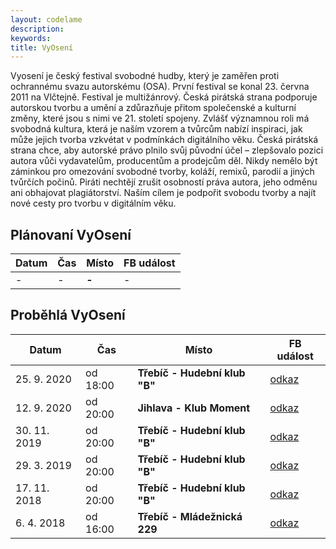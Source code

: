 ```yaml
---
layout: codelame
description:
keywords:
title: VyOsení
---
```


Vyosení je český festival svobodné hudby, který je zaměřen proti ochrannému svazu autorskému (OSA). První festival se konal 23. června 2011 na Vlčtejně. Festival je multižánrový. Česká pirátská strana podporuje autorskou tvorbu a umění a zdůrazňuje přitom společenské a kulturní změny, které jsou s nimi ve 21. století spojeny. Zvlášť významnou roli má svobodná kultura, která je naším vzorem a tvůrcům nabízí inspiraci, jak může jejich tvorba vzkvétat v podmínkách digitálního věku. Česká pirátská strana chce, aby autorské právo plnilo svůj původní účel – zlepšovalo pozici autora vůči vydavatelům, producentům a prodejcům děl. Nikdy nemělo být záminkou pro omezování svobodné tvorby, koláží, remixů, parodií a jiných tvůrčích počinů. Piráti nechtějí zrušit osobností práva autora, jeho odměnu ani obhajovat plagiátorství. Naším cílem je podpořit svobodu tvorby a najít nové cesty pro tvorbu v digitálním věku.

## Plánovaní VyOsení

| Datum        | Čas      | Místo                                   | FB událost                                                    |
|--------------|----------|-----------------------------------------|---------------------------------------------------------------|
| -            | -        | **-**                                   | -                                                             |

## Proběhlá VyOsení

| Datum        | Čas      | Místo                                   | FB událost                                                    |
|--------------|----------|-----------------------------------------|---------------------------------------------------------------|
| 25. 9. 2020  | od 18:00 | **Třebíč - Hudební klub "B"**           | [odkaz](https://www.facebook.com/events/3300903786664651/)    |
| 12. 9. 2020  | od 20:00 | **Jihlava - Klub Moment**               | [odkaz](https://www.facebook.com/events/716862198898311/)     |
| 30. 11. 2019 | od 20:00 | **Třebíč - Hudební klub "B"**           | [odkaz](https://www.facebook.com/events/422577588348440/)     |
| 29. 3. 2019  | od 20:00 | **Třebíč - Hudební klub "B"**           | [odkaz](https://www.facebook.com/events/781777152204397/)     |
| 17. 11. 2018 | od 20:00 | **Třebíč - Hudební klub "B"**           | [odkaz](https://www.facebook.com/events/173712700223929/)     |
| 6. 4. 2018   | od 16:00 | **Třebíč - Mládežnická 229**            | [odkaz](https://www.facebook.com/events/2040164666240846/)    |
